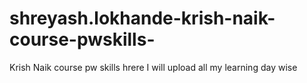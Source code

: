 # shreyash.lokhande-krish-naik-course-pwskills-
Krish Naik course pw skills 
hrere I will upload all my learning day wise

